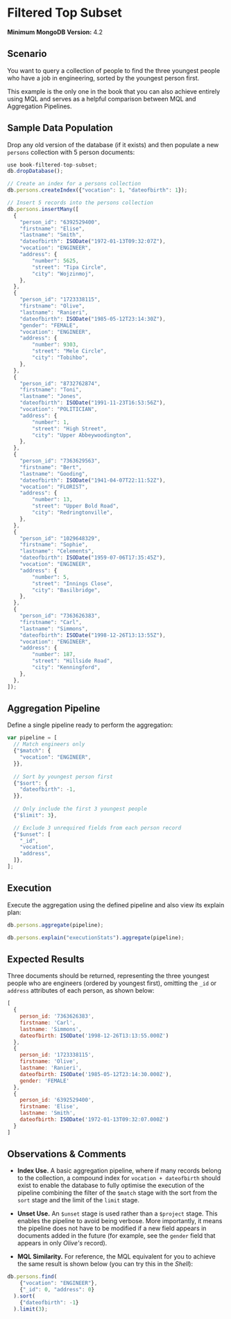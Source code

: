 # Filtered Top Subset

__Minimum MongoDB Version:__ 4.2


## Scenario

You want to query a collection of people to find the three youngest people who have a job in engineering, sorted by the youngest person first.

This example is the only one in the book that you can also achieve entirely using MQL and serves as a helpful comparison between MQL and Aggregation Pipelines.


## Sample Data Population

Drop any old version of the database (if it exists) and then populate a new `persons` collection with 5 person documents:

```javascript
use book-filtered-top-subset;
db.dropDatabase();

// Create an index for a persons collection
db.persons.createIndex({"vocation": 1, "dateofbirth": 1});

// Insert 5 records into the persons collection
db.persons.insertMany([
  {
    "person_id": "6392529400",
    "firstname": "Elise",
    "lastname": "Smith",
    "dateofbirth": ISODate("1972-01-13T09:32:07Z"),
    "vocation": "ENGINEER",
    "address": { 
        "number": 5625,
        "street": "Tipa Circle",
        "city": "Wojzinmoj",
    },
  },
  {
    "person_id": "1723338115",
    "firstname": "Olive",
    "lastname": "Ranieri",
    "dateofbirth": ISODate("1985-05-12T23:14:30Z"),    
    "gender": "FEMALE",
    "vocation": "ENGINEER",
    "address": {
        "number": 9303,
        "street": "Mele Circle",
        "city": "Tobihbo",
    },
  },
  {
    "person_id": "8732762874",
    "firstname": "Toni",
    "lastname": "Jones",
    "dateofbirth": ISODate("1991-11-23T16:53:56Z"),    
    "vocation": "POLITICIAN",
    "address": {
        "number": 1,
        "street": "High Street",
        "city": "Upper Abbeywoodington",
    },
  },
  {
    "person_id": "7363629563",
    "firstname": "Bert",
    "lastname": "Gooding",
    "dateofbirth": ISODate("1941-04-07T22:11:52Z"),    
    "vocation": "FLORIST",
    "address": {
        "number": 13,
        "street": "Upper Bold Road",
        "city": "Redringtonville",
    },
  },
  {
    "person_id": "1029648329",
    "firstname": "Sophie",
    "lastname": "Celements",
    "dateofbirth": ISODate("1959-07-06T17:35:45Z"),    
    "vocation": "ENGINEER",
    "address": {
        "number": 5,
        "street": "Innings Close",
        "city": "Basilbridge",
    },
  },
  {
    "person_id": "7363626383",
    "firstname": "Carl",
    "lastname": "Simmons",
    "dateofbirth": ISODate("1998-12-26T13:13:55Z"),    
    "vocation": "ENGINEER",
    "address": {
        "number": 187,
        "street": "Hillside Road",
        "city": "Kenningford",
    },
  },
]);
```


## Aggregation Pipeline

Define a single pipeline ready to perform the aggregation:

```javascript
var pipeline = [
  // Match engineers only
  {"$match": {
    "vocation": "ENGINEER",
  }},
    
  // Sort by youngest person first
  {"$sort": {
    "dateofbirth": -1,
  }},      
    
  // Only include the first 3 youngest people
  {"$limit": 3},  

  // Exclude 3 unrequired fields from each person record
  {"$unset": [
    "_id",
    "vocation",
    "address",
  ]},    
];
```


## Execution

Execute the aggregation using the defined pipeline and also view its explain plan:

```javascript
db.persons.aggregate(pipeline);
```

```javascript
db.persons.explain("executionStats").aggregate(pipeline);
```


## Expected Results

Three documents should be returned, representing the three youngest people who are engineers (ordered by youngest first), omitting the `_id` or `address` attributes of each person, as shown below:

```javascript
[
  {
    person_id: '7363626383',
    firstname: 'Carl',
    lastname: 'Simmons',
    dateofbirth: ISODate('1998-12-26T13:13:55.000Z')
  },
  {
    person_id: '1723338115',
    firstname: 'Olive',
    lastname: 'Ranieri',
    dateofbirth: ISODate('1985-05-12T23:14:30.000Z'),
    gender: 'FEMALE'
  },
  {
    person_id: '6392529400',
    firstname: 'Elise',
    lastname: 'Smith',
    dateofbirth: ISODate('1972-01-13T09:32:07.000Z')
  }
]
```


## Observations & Comments

 * __Index Use.__ A basic aggregation pipeline, where if many records belong to the collection, a compound index for `vocation + dateofbirth` should exist to enable the database to fully optimise the execution of the pipeline combining the filter of the `$match` stage with the sort from the `sort` stage and the limit of the `limit` stage.
 
 * __Unset Use.__ An `$unset` stage is used rather than a `$project` stage. This enables the pipeline to avoid being verbose. More importantly, it means the pipeline does not have to be modified if a new field appears in documents added in the future (for example, see the `gender` field that appears in only _Olive's_ record).
 
 * __MQL Similarity.__ For reference, the MQL equivalent for you to achieve the same result is shown below (you can try this in the _Shell_):
   
```javascript
db.persons.find(
    {"vocation": "ENGINEER"},
    {"_id": 0, "address": 0}
  ).sort(
    {"dateofbirth": -1}
  ).limit(3);
```

